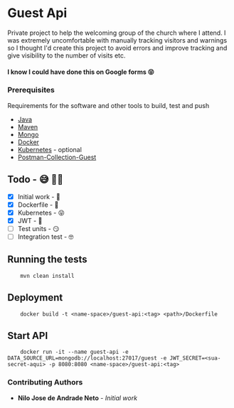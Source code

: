 # Guest Api

Private project to help the welcoming group of the church where I attend.
I was extremely uncomfortable with manually tracking visitors and warnings 
so I thought I'd create this project to avoid errors and improve tracking 
and give visibility to the number of visits etc.

<h4>I know I could have done this on Google forms 😝</h4>


### Prerequisites

Requirements for the software and other tools to build, test and push

- [Java](https://www.java.com/pt-BR/)
- [Maven](https://maven.apache.org/)
- [Mongo](https://hub.docker.com/_/mongo)
- [Docker](https://www.docker.com/)
- [Kubernetes](https://kubernetes.io/docs/home/) - optional
- [Postman-Collection-Guest](./docs/Collection-Guest.postman_collection.json)

## Todo - 😅 👨‍💻

- [x] Initial work - 🥳
- [X] Dockerfile - 🥹
- [X] Kubernetes - 😝
- [X] JWT - 🫣
- [ ] Test units - 😏
- [ ] Integration test - 🤓

## Running the tests

```
    mvn clean install
```

## Deployment

```
    docker build -t <name-space>/guest-api:<tag> <path>/Dockerfile
```

## Start API 

```
    docker run -it --name guest-api -e DATA_SOURCE_URL=mongodb://localhost:27017/guest -e JWT_SECRET=<sua-secret-aqui> -p 8080:8080 <name-space>/guest-api:<tag>
```

### Contributing Authors

* **Nilo Jose de Andrade Neto** - *Initial work*
